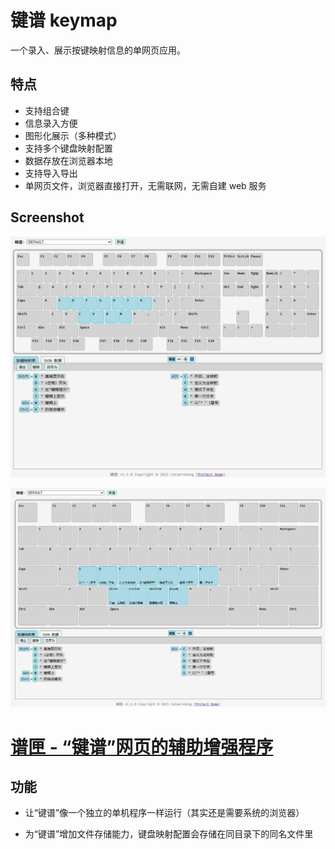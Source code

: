 # 键谱 keymap

一个录入、展示按键映射信息的单网页应用。

## 特点

* 支持组合键
* 信息录入方便
* 图形化展示（多种模式）
* 支持多个键盘映射配置
* 数据存放在浏览器本地
* 支持导入导出
* 单网页文件，浏览器直接打开，无需联网，无需自建 web 服务

## Screenshot

![](screenshot-1.png)

![](screenshot-2.png)

# [谱匣 - “键谱”网页的辅助增强程序](exe\README.md)

## 功能

* 让“键谱”像一个独立的单机程序一样运行（其实还是需要系统的浏览器）

* 为“键谱”增加文件存储能力，键盘映射配置会存储在同目录下的同名文件里

